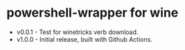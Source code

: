 # powershell-wrapper for wine

- v0.0.1 - Test for winetricks verb download.
- v1.0.0 - Initial release, built with Github Actions.
